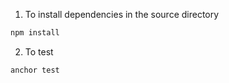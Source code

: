 1. To install dependencies in the source directory
```sh
npm install
```
2. To test
```sh
anchor test
```
